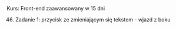 Kurs: Front-end zaawansowany w 15 dni

46. Zadanie 1: przycisk ze zmieniającym się tekstem - wjazd z boku